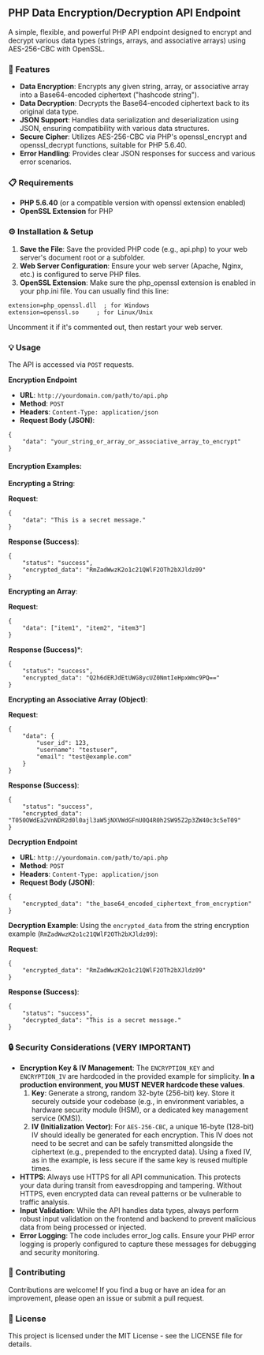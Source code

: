 ## PHP Data Encryption/Decryption API Endpoint
A simple, flexible, and powerful PHP API endpoint designed to encrypt and decrypt various data types (strings, arrays, and associative arrays) using AES-256-CBC with OpenSSL.

### 🚀 Features
- **Data Encryption**: Encrypts any given string, array, or associative array into a Base64-encoded ciphertext ("hashcode string").
- **Data Decryption**: Decrypts the Base64-encoded ciphertext back to its original data type.
- **JSON Support**: Handles data serialization and deserialization using JSON, ensuring compatibility with various data structures.
- **Secure Cipher**: Utilizes AES-256-CBC via PHP's openssl_encrypt and openssl_decrypt functions, suitable for PHP 5.6.40.
- **Error Handling**: Provides clear JSON responses for success and various error scenarios.

### 📋 Requirements
- **PHP 5.6.40** (or a compatible version with openssl extension enabled)
- **OpenSSL Extension** for PHP

### ⚙️ Installation & Setup
1. **Save the File**: Save the provided PHP code (e.g., api.php) to your web server's document root or a subfolder.
2. **Web Server Configuration**: Ensure your web server (Apache, Nginx, etc.) is configured to serve PHP files.
3. **OpenSSL Extension**: Make sure the php_openssl extension is enabled in your php.ini file. You can usually find this line:

```
extension=php_openssl.dll  ; for Windows
extension=openssl.so     ; for Linux/Unix
```
Uncomment it if it's commented out, then restart your web server.

### 💡 Usage
The API is accessed via `POST` requests.

**Encryption Endpoint**
- **URL**: `http://yourdomain.com/path/to/api.php`
- **Method**: `POST`
- **Headers**: `Content-Type: application/json`
- **Request Body (JSON)**:
```
{
    "data": "your_string_or_array_or_associative_array_to_encrypt"
}
```

#### Encryption Examples:
**Encrypting a String**:

**Request**:
```
{
    "data": "This is a secret message."
}
```
**Response (Success)**:
```
{
    "status": "success",
    "encrypted_data": "RmZadWwzK2o1c21QWlF2OTh2bXJldz09"
}
```
**Encrypting an Array**:

**Request**:
```
{
    "data": ["item1", "item2", "item3"]
}
```
**Response (Success)***:
```
{
    "status": "success",
    "encrypted_data": "Q2h6dERJdEtUWG8ycUZ0NmtIeHpxWmc9PQ=="
}
```
**Encrypting an Associative Array (Object)**:

**Request**:
```
{
    "data": {
        "user_id": 123,
        "username": "testuser",
        "email": "test@example.com"
    }
}
```
**Response (Success)**:
```
{
    "status": "success",
    "encrypted_data": "T050OWdEa2VnNDR2d0l0ajl3aW5jNXVWdGFnU0Q4R0h2SW95Z2p3ZW40c3c5eT09"
}
```
**Decryption Endpoint**
- **URL**: `http://yourdomain.com/path/to/api.php`
- **Method**: `POST`
- **Headers**: `Content-Type: application/json`
- **Request Body (JSON)**:
```
{
    "encrypted_data": "the_base64_encoded_ciphertext_from_encryption"
}
```
**Decryption Example**:
Using the `encrypted_data` from the string encryption example (`RmZadWwzK2o1c21QWlF2OTh2bXJldz09`):

**Request**:
```
{
    "encrypted_data": "RmZadWwzK2o1c21QWlF2OTh2bXJldz09"
}
```
**Response (Success)**:
```
{
    "status": "success",
    "decrypted_data": "This is a secret message."
}
```
### 🔒 Security Considerations (VERY IMPORTANT)
- **Encryption Key & IV Management**: The `ENCRYPTION_KEY` and `ENCRYPTION_IV` are hardcoded in the provided example for simplicity. **In a production environment, you MUST NEVER hardcode these values**.
  1. **Key**: Generate a strong, random 32-byte (256-bit) key. Store it securely outside your codebase (e.g., in environment variables, a hardware security module (HSM), or a dedicated key management service (KMS)).
  2. **IV (Initialization Vector)**: For `AES-256-CBC`, a unique 16-byte (128-bit) IV should ideally be generated for each encryption. This IV does not need to be secret and can be safely transmitted alongside the ciphertext (e.g., prepended to the encrypted data). Using a fixed IV, as in the example, is less secure if the same key is reused multiple times.
- **HTTPS**: Always use HTTPS for all API communication. This protects your data during transit from eavesdropping and tampering. Without HTTPS, even encrypted data can reveal patterns or be vulnerable to traffic analysis.
- **Input Validation**: While the API handles data types, always perform robust input validation on the frontend and backend to prevent malicious data from being processed or injected.
- **Error Logging**: The code includes error_log calls. Ensure your PHP error logging is properly configured to capture these messages for debugging and security monitoring.

### 🙏 Contributing
Contributions are welcome! If you find a bug or have an idea for an improvement, please open an issue or submit a pull request.

### 📄 License
This project is licensed under the MIT License - see the LICENSE file for details.
